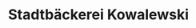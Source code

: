 ---
title: "Stadtbäckerei Kowalewski"
url: /neustrelitz/stadtbaeckerei-kowalewski/
shop: Bäckerei
---